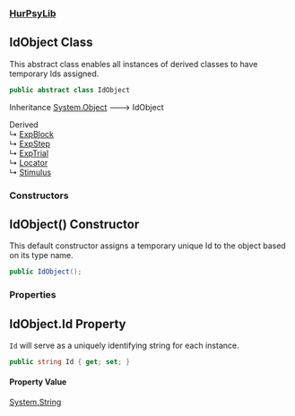 ### [HurPsyLib](HurPsyLib.md 'HurPsyLib')

## IdObject Class

This abstract class enables all instances of derived classes to have temporary Ids assigned.

```csharp
public abstract class IdObject
```

Inheritance [System.Object](https://docs.microsoft.com/en-us/dotnet/api/System.Object 'System.Object') &#129106; IdObject

Derived  
&#8627; [ExpBlock](HurPsyLib.ExpBlock.md 'HurPsyLib.ExpBlock')  
&#8627; [ExpStep](HurPsyLib.ExpStep.md 'HurPsyLib.ExpStep')  
&#8627; [ExpTrial](HurPsyLib.ExpTrial.md 'HurPsyLib.ExpTrial')  
&#8627; [Locator](HurPsyLib.Locator.md 'HurPsyLib.Locator')  
&#8627; [Stimulus](HurPsyLib.Stimulus.md 'HurPsyLib.Stimulus')
### Constructors

<a name='HurPsyLib.IdObject.IdObject()'></a>

## IdObject() Constructor

This default constructor assigns a temporary unique Id to the object based on its type name.

```csharp
public IdObject();
```
### Properties

<a name='HurPsyLib.IdObject.Id'></a>

## IdObject.Id Property

`Id` will serve as a uniquely identifying string for each instance.

```csharp
public string Id { get; set; }
```

#### Property Value
[System.String](https://docs.microsoft.com/en-us/dotnet/api/System.String 'System.String')